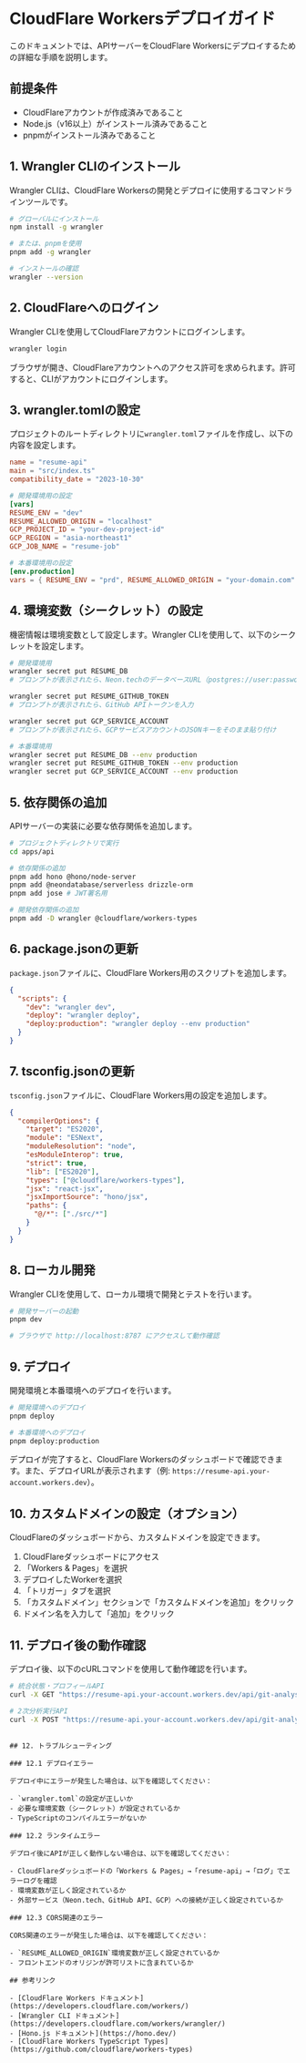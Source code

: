 # CloudFlare Workersデプロイガイド

このドキュメントでは、APIサーバーをCloudFlare Workersにデプロイするための詳細な手順を説明します。

## 前提条件

- CloudFlareアカウントが作成済みであること
- Node.js（v16以上）がインストール済みであること
- pnpmがインストール済みであること

## 1. Wrangler CLIのインストール

Wrangler CLIは、CloudFlare Workersの開発とデプロイに使用するコマンドラインツールです。

```bash
# グローバルにインストール
npm install -g wrangler

# または、pnpmを使用
pnpm add -g wrangler

# インストールの確認
wrangler --version
```

## 2. CloudFlareへのログイン

Wrangler CLIを使用してCloudFlareアカウントにログインします。

```bash
wrangler login
```

ブラウザが開き、CloudFlareアカウントへのアクセス許可を求められます。許可すると、CLIがアカウントにログインします。

## 3. wrangler.tomlの設定

プロジェクトのルートディレクトリに`wrangler.toml`ファイルを作成し、以下の内容を設定します。

```toml
name = "resume-api"
main = "src/index.ts"
compatibility_date = "2023-10-30"

# 開発環境用の設定
[vars]
RESUME_ENV = "dev"
RESUME_ALLOWED_ORIGIN = "localhost"
GCP_PROJECT_ID = "your-dev-project-id"
GCP_REGION = "asia-northeast1"
GCP_JOB_NAME = "resume-job"

# 本番環境用の設定
[env.production]
vars = { RESUME_ENV = "prd", RESUME_ALLOWED_ORIGIN = "your-domain.com" }
```

## 4. 環境変数（シークレット）の設定

機密情報は環境変数として設定します。Wrangler CLIを使用して、以下のシークレットを設定します。

```bash
# 開発環境用
wrangler secret put RESUME_DB
# プロンプトが表示されたら、Neon.techのデータベースURL（postgres://user:password@hostname:port/database）を入力

wrangler secret put RESUME_GITHUB_TOKEN
# プロンプトが表示されたら、GitHub APIトークンを入力

wrangler secret put GCP_SERVICE_ACCOUNT
# プロンプトが表示されたら、GCPサービスアカウントのJSONキーをそのまま貼り付け

# 本番環境用
wrangler secret put RESUME_DB --env production
wrangler secret put RESUME_GITHUB_TOKEN --env production
wrangler secret put GCP_SERVICE_ACCOUNT --env production
```

## 5. 依存関係の追加

APIサーバーの実装に必要な依存関係を追加します。

```bash
# プロジェクトディレクトリで実行
cd apps/api

# 依存関係の追加
pnpm add hono @hono/node-server
pnpm add @neondatabase/serverless drizzle-orm
pnpm add jose # JWT署名用

# 開発依存関係の追加
pnpm add -D wrangler @cloudflare/workers-types
```

## 6. package.jsonの更新

`package.json`ファイルに、CloudFlare Workers用のスクリプトを追加します。

```json
{
  "scripts": {
    "dev": "wrangler dev",
    "deploy": "wrangler deploy",
    "deploy:production": "wrangler deploy --env production"
  }
}
```

## 7. tsconfig.jsonの更新

`tsconfig.json`ファイルに、CloudFlare Workers用の設定を追加します。

```json
{
  "compilerOptions": {
    "target": "ES2020",
    "module": "ESNext",
    "moduleResolution": "node",
    "esModuleInterop": true,
    "strict": true,
    "lib": ["ES2020"],
    "types": ["@cloudflare/workers-types"],
    "jsx": "react-jsx",
    "jsxImportSource": "hono/jsx",
    "paths": {
      "@/*": ["./src/*"]
    }
  }
}
```

## 8. ローカル開発

Wrangler CLIを使用して、ローカル環境で開発とテストを行います。

```bash
# 開発サーバーの起動
pnpm dev

# ブラウザで http://localhost:8787 にアクセスして動作確認
```

## 9. デプロイ

開発環境と本番環境へのデプロイを行います。

```bash
# 開発環境へのデプロイ
pnpm deploy

# 本番環境へのデプロイ
pnpm deploy:production
```

デプロイが完了すると、CloudFlare Workersのダッシュボードで確認できます。また、デプロイURLが表示されます（例: `https://resume-api.your-account.workers.dev`）。

## 10. カスタムドメインの設定（オプション）

CloudFlareのダッシュボードから、カスタムドメインを設定できます。

1. CloudFlareダッシュボードにアクセス
2. 「Workers & Pages」を選択
3. デプロイしたWorkerを選択
4. 「トリガー」タブを選択
5. 「カスタムドメイン」セクションで「カスタムドメインを追加」をクリック
6. ドメイン名を入力して「追加」をクリック

## 11. デプロイ後の動作確認

デプロイ後、以下のcURLコマンドを使用して動作確認を行います。
```bash
# 統合状態・プロフィールAPI
curl -X GET "https://resume-api.your-account.workers.dev/api/git-analysis/octocat"

# 2次分析実行API
curl -X POST "https://resume-api.your-account.workers.dev/api/git-analysis/octocat/analyze"
```
```

## 12. トラブルシューティング

### 12.1 デプロイエラー

デプロイ中にエラーが発生した場合は、以下を確認してください：

- `wrangler.toml`の設定が正しいか
- 必要な環境変数（シークレット）が設定されているか
- TypeScriptのコンパイルエラーがないか

### 12.2 ランタイムエラー

デプロイ後にAPIが正しく動作しない場合は、以下を確認してください：

- CloudFlareダッシュボードの「Workers & Pages」→「resume-api」→「ログ」でエラーログを確認
- 環境変数が正しく設定されているか
- 外部サービス（Neon.tech、GitHub API、GCP）への接続が正しく設定されているか

### 12.3 CORS関連のエラー

CORS関連のエラーが発生した場合は、以下を確認してください：

- `RESUME_ALLOWED_ORIGIN`環境変数が正しく設定されているか
- フロントエンドのオリジンが許可リストに含まれているか

## 参考リンク

- [CloudFlare Workers ドキュメント](https://developers.cloudflare.com/workers/)
- [Wrangler CLI ドキュメント](https://developers.cloudflare.com/workers/wrangler/)
- [Hono.js ドキュメント](https://hono.dev/)
- [CloudFlare Workers TypeScript Types](https://github.com/cloudflare/workers-types)